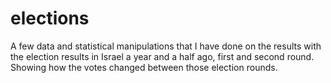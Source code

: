 # elections

A few data and statistical manipulations that I have done on the results with the election results in Israel a year and a half ago, first and second round.
Showing how the votes changed between those election rounds.
